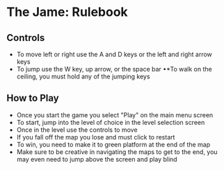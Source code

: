 # The Jame: Rulebook #

## Controls ##
* To move left or right use the A and D keys or the left and right arrow keys 
*	To jump use the W key, up arrow, or the space bar
•*To walk on the ceiling, you must hold any of the jumping keys 

## How to Play ##
* Once you start the game you select "Play" on the main menu screen
*	To start, jump into the level of choice in the level selection screen
*	Once in the level use the controls to move 
*	If you fall off the map you lose and must click to restart 
*	To win, you need to make it to green platform at the end of the map
*	Make sure to be creative in navigating the maps to get to the end, you may even need to jump above the screen and play blind
